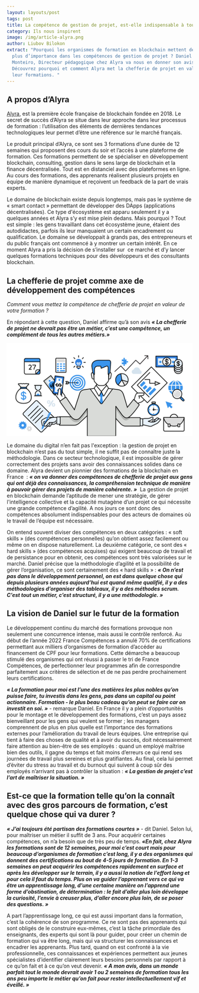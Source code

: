 ```yaml
---
layout: layouts/post
tags: post
title: La compétence de gestion de projet, est-elle indispensable à tout le monde ?
category: Ils nous inspirent
image: /img/article-alyra.png
author: Liubov Bilokon
extract: "Pourquoi les organismes de formation en blockchain mettent de plus en
  plus d’importance dans les compétences de gestion de projet ? Daniel Villa
  Monteiro, Directeur pédagogique chez Alyra va nous en donner son avis.
  Découvrez pourquoi et comment Alyra met la chefferie de projet en valeur de
  leur formations. "
---
```

## A propos d’Alyra

[Alyra](https://alyra.fr/), est la première école française de blockchain fondée en 2018. Le secret de succès d’Alyra se situe dans leur approche dans leur processus de formation : l’utilisation des éléments de dernières tendances technologiques leur permet d’être une référence sur le marché français. 

Le produit principal d’Alyra, ce sont ses 3 formations d’une durée de 12 semaines qui proposent des cours du soir et l’accès à une plateforme de formation. Ces formations permettent de se spécialiser en développement blockchain, consulting, gestion dans le sens large de blockchain et la finance décentralisée. Tout est en distanciel avec des plateformes en ligne. Au cours des formations, des apprenants réalisent plusieurs projets en équipe de manière dynamique et reçoivent un feedback de la part de vrais experts.

Le domaine de blockchain existe depuis longtemps, mais pas le système de « smart contact » permettant de développer des DApps (applications décentralisées). Ce type d'écosystème est apparu seulement il y a quelques années et Alyra s’y est mise plein dedans. Mais pourquoi ? Tout est simple : les gens travaillant dans cet écosystème jeune, étaient des autodidactes, parfois ils leur manquaient un certain encadrement ou qualification. Le domaine se développait à grands pas, des entrepreneurs et du public français ont commencé à y montrer un certain intérêt. En ce moment Alyra a pris la décision de s’installer sur  ce marché et d’y lancer quelques formations techniques pour des développeurs et des consultants blockchain. 

## La chefferie de projet comme axe de développement des compétences

*Comment vous mettez la compétence de chefferie de projet en valeur de votre formation ?*

En répondant à cette question, Daniel affirme qu’à son avis ***« La chefferie de projet ne devrait pas être un métier, c’est une compétence, un complément de tous les autres métiers.»*** 

![](/img/gestion-de-projet-article-alyra.png "Source : [Tout savoir pouvoir devenir](https://chef-de-projet.fr/chef-de-projet/)")

Le domaine du digital n’en fait pas l'exception : la gestion de projet en blockchain n’est pas du tout simple, il ne suffit pas de connaître juste la méthodologie. Dans ce secteur technologique, il est impossible de gérer correctement des projets sans avoir des connaissances solides dans сe domaine. Alyra devient un pionnier des formations de la blockchain en France  : ***« on va donner des compétences de chefferie de projet aux gens qui ont déjà des connaissances, la compréhension technique de manière à pouvoir gérer des projets de manière cohérente. »***  La gestion de projet en blockchain demande l’aptitude de mener une stratégie, de gérer l'intelligence collective et la capacité mutagène d’un projet ce qui nécessite une grande compétence d’agilité. A nos jours ce sont donc des compétences absolument indispensables pour des acteurs de domaines où le travail de l’équipe est nécessaire.

On entend souvent diviser des compétences en deux catégories : « soft skills » (des compétences personnelles) qu’on obtient assez facilement ou même on en dispose naturellement. La deuxième catégorie, ce sont des « hard skills » (des compétences acquises) qui exigent beaucoup de travail et de persistance pour en obtenir, ces compétences sont très valorisées sur le marché. Daniel précise que la méthodologie d’agilité et la possibilité de gérer l’organisation, ce sont certainement des « hard skills » : ***« On n’est pas dans le développement personnel, on est dans quelque chose qui depuis plusieurs années aujourd’hui est quand même qualifié, il y a des méthodologies d’organiser des tableaux, il y a des méthodes scrum. C’est tout un métier, c’est structuré, il y a une méthodologie. »***

## La vision de Daniel sur le futur de la formation

Le développement continu du marché des formations provoque non seulement une concurrence intense, mais aussi le contrôle renforcé. Au début de l’année 2022 France Compétences a annulé 70% de certifications permettant aux milliers d’organismes de formation d’accéder au financement de CPF pour leur formations. Cette démarche a beaucoup stimulé des organismes qui ont réussi à passer le tri de France Compétences, de perfectionner leur programmes afin de correspondre parfaitement aux critères de sélection et de ne pas perdre prochainement leurs certifications. 

***« La formation pour moi est l’une des matières les plus nobles qu’on puisse faire, tu investis dans les gens, pas dans un capital ou point actionnaire. Formation - le plus beau cadeau qu’on peut se faire car on investit en soi. »*** - remarque Daniel. En France il y a plein d’opportunités pour le montage et le développement des formations, c’est un pays assez bienveillant pour les gens qui veulent se former ; les managers comprennent de plus en plus quelle est l’importance des formations externes pour l’amélioration du travail de leurs équipes. Une entreprise qui tient à faire des choses de qualité et à avoir du succès, doit nécessairement faire attention au bien-être de ses employés : quand un employé maîtrise bien des outils, il gagne du temps et fait moins d’erreurs ce qui rend ses journées de travail plus sereines et plus gratifiantes. Au final, cela lui permet d’éviter du stress au travail et du burnout qui suivent à coup sûr des employés n’arrivant pas à contrôler la situation : ***« La gestion de projet c’est l’art de maîtriser la situation. »***

## Est-ce que la formation telle qu’on la connaît avec des gros parcours de formation, c’est quelque chose qui va durer ? 

***« J’ai toujours été partisan des formations courtes »*** - dit Daniel. Selon lui, pour maîtriser un métier il suffit de 3 ans. Pour acquérir certaines compétences, on n’a besoin que de très peu de temps. ***«En fait, chez Alyra les formations sont de 12 semaines, pour moi c’est court mais pour beaucoup d’organismes de formation c’est long, il y a des organismes qui donnent des certifications au bout de 4-5 jours de formation. En 1-3 semaines on peut acquérir les compétences rapidement en surface et après les développer sur le terrain, il y a aussi la notion de l’effort long et pour cela il faut du temps. Plus on va guider l’apprenant vers ce qui va être un apprentissage long, d’une certaine manière on l’apprend une forme d’obstination, de détermination : le fait d’aller plus loin développe la curiosité, l’envie à creuser plus, d’aller encore plus loin, de se poser des questions. »***

A part l’apprentissage long, ce qui est aussi important dans la formation, c’est la cohérence de son programme. Ce ne sont pas des apprenants qui sont obligés de le construire eux-mêmes, c’est la tâche primordiale des enseignants, des experts qui sont là pour guider, pour créer un chemin de formation qui va être long, mais qui va structurer les connaissances et encadrer les apprenants. Plus tard, quand on est confronté à la vie professionnelle, ces connaissances et expériences permettent aux jeunes spécialistes d’identifier clairement leurs besoins personnels par rapport à ce qu’on fait et à ce qu’on veut devenir. ***« A mon avis, dans un monde parfait tout le monde devrait avoir 1 ou 2 semaines de formation tous les ans peu importe le métier qu’on fait pour rester intellectuellement vif et éveillé. »***